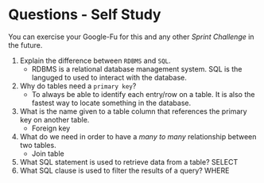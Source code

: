 # Questions - Self Study

You can exercise your Google-Fu for this and any other _Sprint Challenge_ in the future.

1.  Explain the difference between `RDBMS` and `SQL`.
    - RDBMS is a relational database management system. SQL is the languged to used to interact with the database. 
1.  Why do tables need a `primary key`?
    - To always be able to identify each entry/row on a table. It is also the fastest way to locate something in the database.
1.  What is the name given to a table column that references the primary key
    on another table.
     - Foreign key
1.  What do we need in order to have a _many to many_ relationship between two
    tables.
    - Join table
1.  What SQL statement is used to retrieve data from a table?
    SELECT
1.  What SQL clause is used to filter the results of a query?
    WHERE